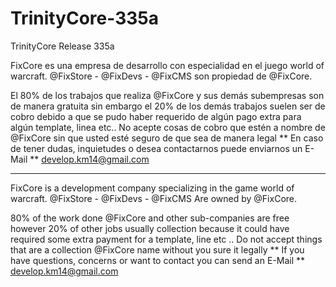 # TrinityCore-335a
TrinityCore Release 335a

FixCore es una empresa de desarrollo con especialidad en el juego world of warcraft.
@FixStore - @FixDevs - @FixCMS son propiedad de @FixCore.

El 80% de los trabajos que realiza @FixCore y sus demás subempresas son de manera gratuita sin embargo el 20% de los demás trabajos suelen ser de cobro debido a que se pudo haber requerido de algún pago extra para algún template, linea etc..
No acepte cosas de cobro que estén a nombre de @FixCore sin que usted esté seguro de que sea de manera legal
** En caso de tener dudas, inquietudes o desea contactarnos puede enviarnos un E-Mail ** develop.km14@gmail.com

---------

FixCore is a development company specializing in the game world of warcraft.
@FixStore - @FixDevs - @FixCMS Are owned by @FixCore.

80% of the work done @FixCore and other sub-companies are free however 20% of other jobs usually collection because it could have required some extra payment for a template, line etc ..
Do not accept things that are a collection @FixCore name without you sure it legally
** If you have questions, concerns or want to contact you can send an E-Mail ** develop.km14@gmail.com
